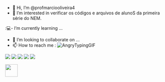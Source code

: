 - 👋 Hi, I’m @profmarciooliveira4
- 👀 I’m interested in  verificar os códigos e arquivos de alunoS  da primeira série do NEM.

:💻- I’m currently learning ...
- 💞️ I’m looking to collaborate on ...
- 📫 How to reach me :
![AngryTypingGIF](https://user-images.githubusercontent.com/105569880/175815020-6fdde529-118c-4cf1-ab25-4cc2f6d31b9a.gif)

<!---
profmarciooliveira4/profmarciooliveira4 is a ✨ special ✨ repository because its `README.md` (this file) appears on your GitHub profile.
You can click the Preview link to take a look at your changes.
--->
![](https://img.shields.io/badge/Opera-FF1B2D?style=for-the-badge&logo=Opera&logoColor=white)
![](https://img.shields.io/badge/LibreOffice-18A303?style=for-the-badge&logo=LibreOffice&logoColor=white)
![](https://img.shields.io/badge/Scratch-4D97FF?style=for-the-badge&logo=Scratch&logoColor=white)
![](https://img.shields.io/badge/HTML5-E34F26?style=for-the-badge&logo=html5&logoColor=white)
![](https://img.shields.io/badge/CSS3-1572B6?style=for-the-badge&logo=css3&logoColor=white)
          
          
<img src="https://cdn.jsdelivr.net/gh/devicons/devicon/icons/moodle/moodle-original.svg" width="40" height="40"/>
          
